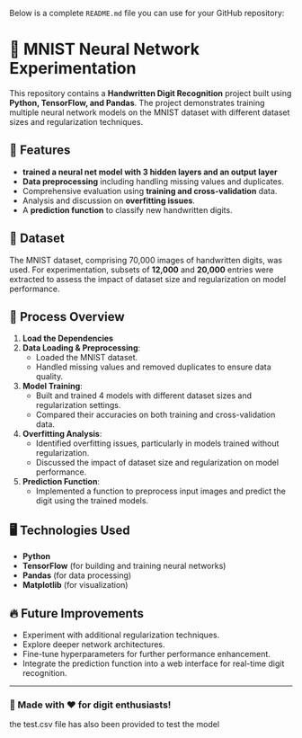 Below is a complete `README.md` file you can use for your GitHub repository:


# 🧠 MNIST Neural Network Experimentation

This repository contains a **Handwritten Digit Recognition** project built using **Python, TensorFlow, and Pandas**. The project demonstrates training multiple neural network models on the MNIST dataset with different dataset sizes and regularization techniques.

## 🚀 Features
- **trained a neural net model with 3 hidden layers and an output layer**
- **Data preprocessing** including handling missing values and duplicates.
- Comprehensive evaluation using **training and cross-validation** data.
- Analysis and discussion on **overfitting issues**.
- A **prediction function** to classify new handwritten digits.

## 📂 Dataset
The MNIST dataset, comprising 70,000 images of handwritten digits, was used. For experimentation, subsets of **12,000** and **20,000** entries were extracted to assess the impact of dataset size and regularization on model performance.

## 📌 Process Overview

1. **Load the Dependencies**
2. **Data Loading & Preprocessing**:
   - Loaded the MNIST dataset.
   - Handled missing values and removed duplicates to ensure data quality.
3. **Model Training**:
   - Built and trained 4 models with different dataset sizes and regularization settings.
   - Compared their accuracies on both training and cross-validation data.
4. **Overfitting Analysis**:
   - Identified overfitting issues, particularly in models trained without regularization.
   - Discussed the impact of dataset size and regularization on model performance.
5. **Prediction Function**:
   - Implemented a function to preprocess input images and predict the digit using the trained models.

## 🖥️ Technologies Used
- **Python**
- **TensorFlow** (for building and training neural networks)
- **Pandas** (for data processing)
- **Matplotlib** (for visualization)

## 🔥 Future Improvements
- Experiment with additional regularization techniques.
- Explore deeper network architectures.
- Fine-tune hyperparameters for further performance enhancement.
- Integrate the prediction function into a web interface for real-time digit recognition.

---

### 🧠 Made with ❤️ for digit enthusiasts!
the test.csv file has also been provided to test the model


